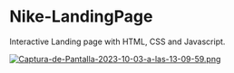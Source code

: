 # Nike-LandingPage
Interactive Landing page with HTML, CSS and Javascript.

[![Captura-de-Pantalla-2023-10-03-a-las-13-09-59.png](https://i.postimg.cc/QCDX7r6T/Captura-de-Pantalla-2023-10-03-a-las-13-09-59.png)](https://postimg.cc/wyW8KnYq)
